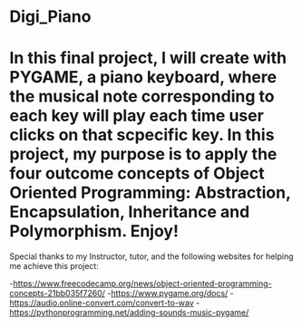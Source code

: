 # Digi_Piano

In this final project, I will create with PYGAME, a piano keyboard, where the musical note corresponding to each key will play each time user clicks on that scpecific key. In this project, my purpose is to apply the four outcome concepts of Object Oriented Programming: Abstraction, Encapsulation, Inheritance and Polymorphism. Enjoy!
=======

Special thanks to my Instructor, tutor, and the following websites for helping me achieve this project:

-https://www.freecodecamp.org/news/object-oriented-programming-concepts-21bb035f7260/
-https://www.pygame.org/docs/
-https://audio.online-convert.com/convert-to-wav
-https://pythonprogramming.net/adding-sounds-music-pygame/


